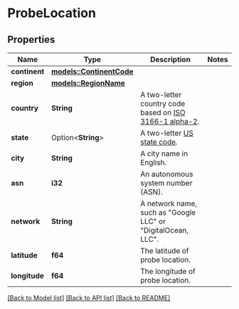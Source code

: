 # ProbeLocation

## Properties

Name | Type | Description | Notes
------------ | ------------- | ------------- | -------------
**continent** | [**models::ContinentCode**](ContinentCode.md) |  | 
**region** | [**models::RegionName**](RegionName.md) |  | 
**country** | **String** | A two-letter country code based on [ISO 3166-1 alpha-2](https://en.wikipedia.org/wiki/ISO_3166-1_alpha-2#Officially_assigned_code_elements). | 
**state** | Option<**String**> | A two-letter [US state code](https://www.faa.gov/air_traffic/publications/atpubs/cnt_html/appendix_a.html). | 
**city** | **String** | A city name in English. | 
**asn** | **i32** | An autonomous system number (ASN). | 
**network** | **String** | A network name, such as \"Google LLC\" or \"DigitalOcean, LLC\". | 
**latitude** | **f64** | The latitude of probe location. | 
**longitude** | **f64** | The longitude of probe location. | 

[[Back to Model list]](../README.md#documentation-for-models) [[Back to API list]](../README.md#documentation-for-api-endpoints) [[Back to README]](../README.md)


